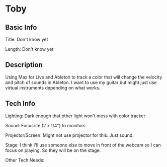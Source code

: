 # Toby


## Basic Info

Title: Don't know yet

Length: Don't know yet


## Description

Using Max for Live and Ableton to track a color that will change the velocity and
pitch of sounds in Ableton. I want to use my guitar but might just use virtual instruments
depending on what works.

## Tech Info

Lighting: Dark enough that other light won't mess with color tracker

Sound: Focusrite (2 x 1/4") to monitors

Projector/Screen: Might not use projector for this. Just sound.

Stage: I think I'll use someone else to move in front of the webcam so I can focus on playing.
So they will be on the stage.

Other Tech Needs:
